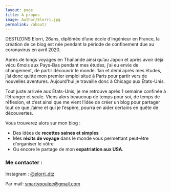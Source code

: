 ```yaml
---
layout: page
title: A propos
image: Author/Elorri.jpg
permalink: /about/
---
```


DESTIZONS Elorri, 26ans, diplômée d’une école d’ingénieur en France, la création de ce blog est née pendant la période de confinement due au coronavirus en avril 2020.

Après de longs voyages en Thaïlande ainsi qu’au Japon et après avoir déjà vécu 6mois aux Pays-Bas pendant mes études, j’ai eu envie de changement, de partir découvrir le monde. 1an et demi après mes études, j’ai donc quitté mon premier emploi situé à Paris pour partir vers de nouvelles aventures. Aujourd’hui je travaille donc à Chicago aux États-Unis.

Tout juste arrivée aux États-Unis, je me retrouve après 1 semaine confinée à l’étranger et seule. Viens alors beaucoup de temps pour soi, de temps de réflexion, et c’est ainsi que me vient l’idée de créer un blog pour partager tout ce que j’aime et qui je l’espère, pourra en aider certains en quête de découvertes.

Vous trouverez alors sur mon blog : 
- Des idées de **recettes saines et simples**
- Mes **récits de voyage** dans le monde vous permettant peut-être d’organiser le vôtre
- Ou encore le partage de mon **expatriation aux USA**.


### Me contacter :

Instagram : [@elorri_dtz](https://www.instagram.com/elorri_dtz/) 

Par mail: smartypoulpe@gmail.com 